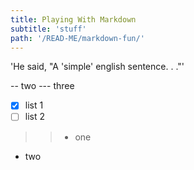 ```yaml
---
title: Playing With Markdown
subtitle: 'stuff'
path: '/READ-ME/markdown-fun/'
---
```


'He said, "A 'simple' english sentence. . ."'

-- two
--- three

* [x] list 1
* [ ] list 2

>> - one
- two